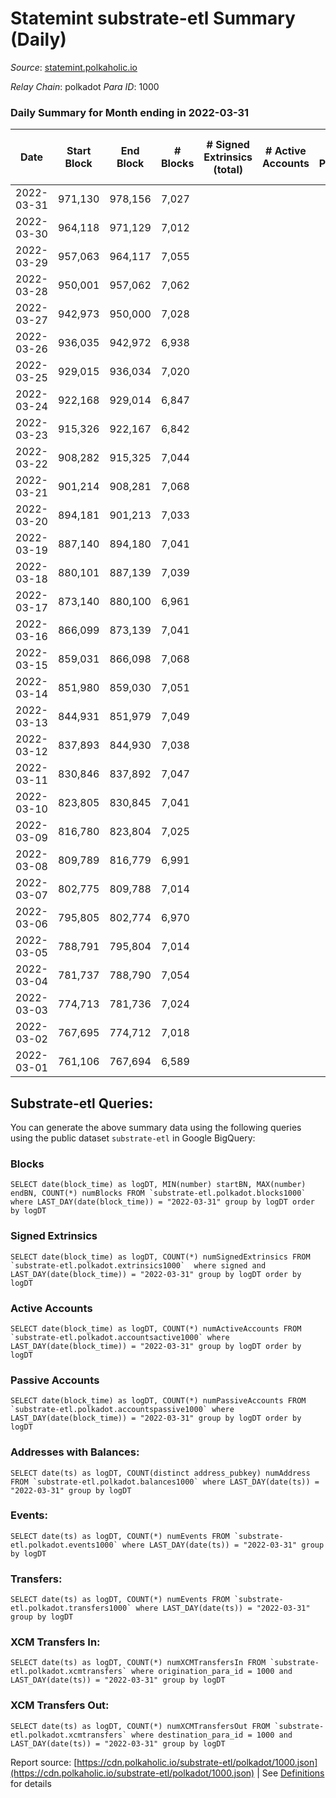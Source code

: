 # Statemint substrate-etl Summary (Daily)

_Source_: [statemint.polkaholic.io](https://statemint.polkaholic.io)

*Relay Chain*: polkadot
*Para ID*: 1000



### Daily Summary for Month ending in 2022-03-31


| Date | Start Block | End Block | # Blocks | # Signed Extrinsics (total) | # Active Accounts | # Passive | # New | # Addresses with Balances | # Events | # Transfers | # XCM Transfers In | # XCM Transfers Out | Issues | 
| ---- | ----------- | --------- | -------- | --------------------------- | ----------------- | --------- | ----- | ------------------------- | -------- | ----------- | ------------------ | ------------------- | ------ |
| 2022-03-31 | 971,130 | 978,156 | 7,027 |  |  |  |  |  | 14,058 |   |   |   |  |
| 2022-03-30 | 964,118 | 971,129 | 7,012 |  |  |  |  |  | 14,028 |   |   |   |  |
| 2022-03-29 | 957,063 | 964,117 | 7,055 |  |  |  |  |  | 14,114 |   |   |   |  |
| 2022-03-28 | 950,001 | 957,062 | 7,062 |  |  |  |  |  | 14,128 |   |   |   |  |
| 2022-03-27 | 942,973 | 950,000 | 7,028 |  |  |  |  |  | 14,060 |   |   |   |  |
| 2022-03-26 | 936,035 | 942,972 | 6,938 |  |  |  |  |  | 13,879 |   |   |   |  |
| 2022-03-25 | 929,015 | 936,034 | 7,020 |  |  |  |  |  | 14,044 |   |   |   |  |
| 2022-03-24 | 922,168 | 929,014 | 6,847 |  |  |  |  |  | 13,698 |   |   |   |  |
| 2022-03-23 | 915,326 | 922,167 | 6,842 |  |  |  |  |  | 13,688 |   |   |   |  |
| 2022-03-22 | 908,282 | 915,325 | 7,044 |  |  |  |  |  | 14,092 |   |   |   |  |
| 2022-03-21 | 901,214 | 908,281 | 7,068 |  |  |  |  |  | 14,140 |   |   |   |  |
| 2022-03-20 | 894,181 | 901,213 | 7,033 |  |  |  |  |  | 14,070 |   |   |   |  |
| 2022-03-19 | 887,140 | 894,180 | 7,041 |  |  |  |  |  | 14,086 |   |   |   |  |
| 2022-03-18 | 880,101 | 887,139 | 7,039 |  |  |  |  |  | 14,082 |   |   |   |  |
| 2022-03-17 | 873,140 | 880,100 | 6,961 |  |  |  |  |  | 13,925 |   |   |   |  |
| 2022-03-16 | 866,099 | 873,139 | 7,041 |  |  |  |  |  | 14,086 |   |   |   |  |
| 2022-03-15 | 859,031 | 866,098 | 7,068 |  |  |  |  |  | 14,140 |   |   |   |  |
| 2022-03-14 | 851,980 | 859,030 | 7,051 |  |  |  |  |  | 14,106 |   |   |   |  |
| 2022-03-13 | 844,931 | 851,979 | 7,049 |  |  |  |  |  | 14,102 |   |   |   |  |
| 2022-03-12 | 837,893 | 844,930 | 7,038 |  |  |  |  |  | 14,080 |   |   |   |  |
| 2022-03-11 | 830,846 | 837,892 | 7,047 |  |  |  |  |  | 14,098 |   |   |   |  |
| 2022-03-10 | 823,805 | 830,845 | 7,041 |  |  |  |  |  | 14,086 |   |   |   |  |
| 2022-03-09 | 816,780 | 823,804 | 7,025 |  |  |  |  |  | 14,054 |   |   |   |  |
| 2022-03-08 | 809,789 | 816,779 | 6,991 |  |  |  |  |  | 13,986 |   |   |   |  |
| 2022-03-07 | 802,775 | 809,788 | 7,014 |  |  |  |  |  | 14,032 |   |   |   |  |
| 2022-03-06 | 795,805 | 802,774 | 6,970 |  |  |  |  |  | 13,943 |   |   |   |  |
| 2022-03-05 | 788,791 | 795,804 | 7,014 |  |  |  |  |  | 14,032 |   |   |   |  |
| 2022-03-04 | 781,737 | 788,790 | 7,054 |  |  |  |  |  | 14,119 |   |   |   |  |
| 2022-03-03 | 774,713 | 781,736 | 7,024 |  |  |  |  |  | 14,052 |   |   |   |  |
| 2022-03-02 | 767,695 | 774,712 | 7,018 |  |  |  |  |  | 14,040 |   |   |   |  |
| 2022-03-01 | 761,106 | 767,694 | 6,589 |  |  |  |  |  | 13,182 |   |   |   |  |

## Substrate-etl Queries:
You can generate the above summary data using the following queries using the public dataset `substrate-etl` in Google BigQuery:


### Blocks
```
SELECT date(block_time) as logDT, MIN(number) startBN, MAX(number) endBN, COUNT(*) numBlocks FROM `substrate-etl.polkadot.blocks1000`  where LAST_DAY(date(block_time)) = "2022-03-31" group by logDT order by logDT
```


### Signed Extrinsics
```
SELECT date(block_time) as logDT, COUNT(*) numSignedExtrinsics FROM `substrate-etl.polkadot.extrinsics1000`  where signed and LAST_DAY(date(block_time)) = "2022-03-31" group by logDT order by logDT
```


### Active Accounts
```
SELECT date(block_time) as logDT, COUNT(*) numActiveAccounts FROM `substrate-etl.polkadot.accountsactive1000` where LAST_DAY(date(block_time)) = "2022-03-31" group by logDT order by logDT
```


### Passive Accounts
```
SELECT date(block_time) as logDT, COUNT(*) numPassiveAccounts FROM `substrate-etl.polkadot.accountspassive1000` where LAST_DAY(date(block_time)) = "2022-03-31" group by logDT order by logDT
```


### Addresses with Balances:
```
SELECT date(ts) as logDT, COUNT(distinct address_pubkey) numAddress FROM `substrate-etl.polkadot.balances1000` where LAST_DAY(date(ts)) = "2022-03-31" group by logDT
```


### Events:
```
SELECT date(ts) as logDT, COUNT(*) numEvents FROM `substrate-etl.polkadot.events1000` where LAST_DAY(date(ts)) = "2022-03-31" group by logDT
```


### Transfers:
```
SELECT date(ts) as logDT, COUNT(*) numEvents FROM `substrate-etl.polkadot.transfers1000` where LAST_DAY(date(ts)) = "2022-03-31" group by logDT
```


### XCM Transfers In:
```
SELECT date(ts) as logDT, COUNT(*) numXCMTransfersIn FROM `substrate-etl.polkadot.xcmtransfers` where origination_para_id = 1000 and LAST_DAY(date(ts)) = "2022-03-31" group by logDT
```


### XCM Transfers Out:
```
SELECT date(ts) as logDT, COUNT(*) numXCMTransfersOut FROM `substrate-etl.polkadot.xcmtransfers` where destination_para_id = 1000 and LAST_DAY(date(ts)) = "2022-03-31" group by logDT
```



Report source: [https://cdn.polkaholic.io/substrate-etl/polkadot/1000.json](https://cdn.polkaholic.io/substrate-etl/polkadot/1000.json) | See [Definitions](/DEFINITIONS.md) for details
